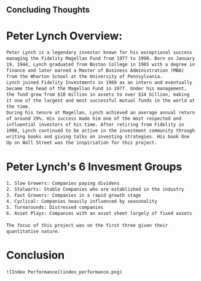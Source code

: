 ## Concluding Thoughts

# Peter Lynch Overview:

    Peter Lynch is a legendary investor known for his exceptional success managing the Fidelity Magellan Fund from 1977 to 1990. Born on January 19, 1944, Lynch graduated from Boston College in 1965 with a degree in finance and later earned a Master of Business Administration (MBA) from the Wharton School at the University of Pennsylvania.
    Lynch joined Fidelity Investments in 1969 as an intern and eventually became the head of the Magellan Fund in 1977. Under his management, the fund grew from $18 million in assets to over $14 billion, making it one of the largest and most successful mutual funds in the world at the time.
    During his tenure at Magellan, Lynch achieved an average annual return of around 29%. His success made him one of the most respected and influential investors of his time. After retiring from Fidelity in 1990, Lynch continued to be active in the investment community through writing books and giving talks on investing strategies. His book One Up on Wall Street was the inspiriation for this project.

# Peter Lynch's 6 Invesment Groups 

    1. Slow Growers: Companies paying dividens 
    2. Stalwarts: Stable Companies who are established in the industry
    3. Fast Growers: Companies in a rapid growth stage
    4. Cyclical: Companies heavily influenced by seasonality
    5. Turnarounds: Distressed companies
    6. Asset Plays: Companies with an asset sheet largely of fixed assets
        
    The focus of this project was on the first three given their quantitative nature.
    
# Conclusion 
    ![Index Performance](index_performance.png)
    